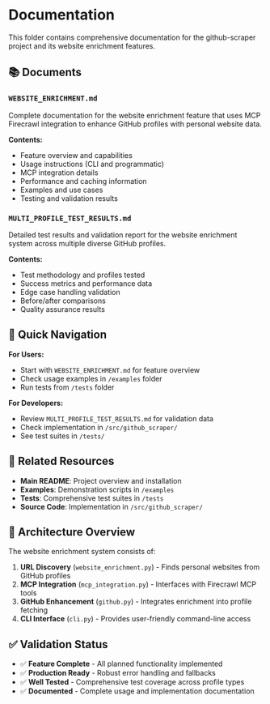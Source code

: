 # Documentation

This folder contains comprehensive documentation for the github-scraper project and its website enrichment features.

## 📚 Documents

### `WEBSITE_ENRICHMENT.md`

Complete documentation for the website enrichment feature that uses MCP Firecrawl integration to enhance GitHub profiles with personal website data.

**Contents:**

- Feature overview and capabilities
- Usage instructions (CLI and programmatic)
- MCP integration details
- Performance and caching information
- Examples and use cases
- Testing and validation results

### `MULTI_PROFILE_TEST_RESULTS.md`

Detailed test results and validation report for the website enrichment system across multiple diverse GitHub profiles.

**Contents:**

- Test methodology and profiles tested
- Success metrics and performance data
- Edge case handling validation
- Before/after comparisons
- Quality assurance results

## 🚀 Quick Navigation

**For Users:**

- Start with `WEBSITE_ENRICHMENT.md` for feature overview
- Check usage examples in `/examples` folder
- Run tests from `/tests` folder

**For Developers:**

- Review `MULTI_PROFILE_TEST_RESULTS.md` for validation data
- Check implementation in `/src/github_scraper/`
- See test suites in `/tests/`

## 🔗 Related Resources

- **Main README**: Project overview and installation
- **Examples**: Demonstration scripts in `/examples`
- **Tests**: Comprehensive test suites in `/tests`
- **Source Code**: Implementation in `/src/github_scraper/`

## 📖 Architecture Overview

The website enrichment system consists of:

1. **URL Discovery** (`website_enrichment.py`) - Finds personal websites from GitHub profiles
2. **MCP Integration** (`mcp_integration.py`) - Interfaces with Firecrawl MCP tools
3. **GitHub Enhancement** (`github.py`) - Integrates enrichment into profile fetching
4. **CLI Interface** (`cli.py`) - Provides user-friendly command-line access

## ✅ Validation Status

- ✅ **Feature Complete** - All planned functionality implemented
- ✅ **Production Ready** - Robust error handling and fallbacks
- ✅ **Well Tested** - Comprehensive test coverage across profile types
- ✅ **Documented** - Complete usage and implementation documentation
